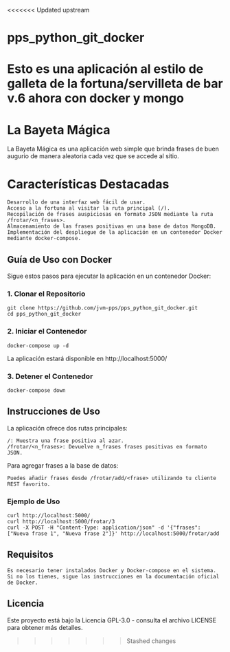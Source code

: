 <<<<<<< Updated upstream
# pps_python_git_docker
Esto es una aplicación al estilo de galleta de la fortuna/servilleta de bar v.6 ahora con docker y mongo
=======
# La Bayeta Mágica

La Bayeta Mágica es una aplicación web simple que brinda frases de buen augurio de manera aleatoria cada vez que se accede al sitio.

# Características Destacadas

    Desarrollo de una interfaz web fácil de usar.
    Acceso a la fortuna al visitar la ruta principal (/).
    Recopilación de frases auspiciosas en formato JSON mediante la ruta /frotar/<n_frases>.
    Almacenamiento de las frases positivas en una base de datos MongoDB.
    Implementación del despliegue de la aplicación en un contenedor Docker mediante docker-compose.

## Guía de Uso con Docker

Sigue estos pasos para ejecutar la aplicación en un contenedor Docker:

### 1. Clonar el Repositorio

    git clone https://github.com/jvm-pps/pps_python_git_docker.git
    cd pps_python_git_docker

### 2. Iniciar el Contenedor

    docker-compose up -d

   La aplicación estará disponible en http://localhost:5000/

### 3. Detener el Contenedor

    docker-compose down

## Instrucciones de Uso

La aplicación ofrece dos rutas principales:

    /: Muestra una frase positiva al azar.
    /frotar/<n_frases>: Devuelve n_frases frases positivas en formato JSON.

Para agregar frases a la base de datos:

    Puedes añadir frases desde /frotar/add/<frase> utilizando tu cliente REST favorito.

### Ejemplo de Uso



    curl http://localhost:5000/
    curl http://localhost:5000/frotar/3
    curl -X POST -H "Content-Type: application/json" -d '{"frases": ["Nueva frase 1", "Nueva frase 2"]}' http://localhost:5000/frotar/add

## Requisitos

    Es necesario tener instalados Docker y Docker-compose en el sistema. Si no los tienes, sigue las instrucciones en la documentación oficial de Docker.

## Licencia

Este proyecto está bajo la Licencia GPL-3.0 - consulta el archivo LICENSE para obtener más detalles.
>>>>>>> Stashed changes
